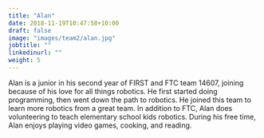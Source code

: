 ```yaml
---
title: "Alan"
date: 2018-11-19T10:47:58+10:00
draft: false
image: "images/team2/alan.jpg"
jobtitle: ""
linkedinurl: ""
weight: 5
---
```


Alan is a junior in his second year of FIRST and FTC team 14607, joining because of his love for all things robotics. He first started doing programming, then went down the path to robotics. He joined this team to learn more robotics from a great team. In addition to FTC, Alan does volunteering to teach elementary school kids robotics. During his free time, Alan enjoys playing video games, cooking, and reading.



